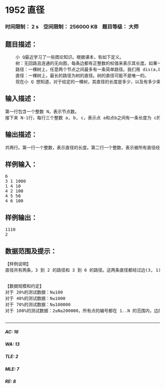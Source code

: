 # 1952 直径   
### 时间限制： 2 s&nbsp;&nbsp;&nbsp;&nbsp;空间限制： 256000 KB&nbsp;&nbsp;&nbsp;&nbsp;题目等级： 大师  
## 题目描述：  

<pre>
    小 Q最近学习了一些图论知识。根据课本，有如下定义。   
    树：无回路且连通的无向图，每条边都有正整数的权值来表示其长度。如果一棵树有N个节点，可以证明其有且仅有 N-1 条边。   
    路径：一棵树上，任意两个节点之间最多有一条简单路径。我们用 dis(a,b)表示点 a 和点 b 的路径上各边长度之和。称 dis(a,b)为 a、b 两个节点间的距离。   
    直径：一棵树上，最长的路径为树的直径。树的直径可能不是唯一的。   
    现在小 Q 想知道，对于给定的一棵树，其直径的长度是多少，以及有多少条边满足所有的直径都经过该边。
</pre>
  
  
## 输入描述：  

<pre>
第一行包含一个整数 N，表示节点数。   
接下来 N-1行，每行三个整数 a, b, c，表示点 a和点b之间有一条长度为 c的无向边。
</pre>
  
  
## 输出描述：  

<pre>
共两行。第一行一个整数，表示直径的长度。第二行一个整数，表示被所有直径经过的边的数量。
</pre>
  
  
## 样例输入：  

<pre>
6   
3 1 1000   
1 4 10   
4 2 100   
4 5 50   
4 6 100
</pre>
  
  
## 样例输出：  

<pre>
1110   
2
</pre>
  
  
## 数据范围及提示：  

<pre>
【样例说明】   
直径共有两条，3 到 2 的路径和 3 到 6 的路径。这两条直径都经过边(3, 1)和边(1, 4)。  
  

【数据规模和约定】   
对于 20%的测试数据：N≤100   
对于 40%的测试数据：N≤1000   
对于 70%的测试数据：N≤100000   
对于 100%的测试数据：2≤N≤200000，所有点的编号都在 1..N 的范围内，边的权值≤109。
 
</pre>
  
  
***  

##### AC: 16  
##### WA: 13  
##### TLE: 2  
##### MLE: 7  
##### RE: 8  

